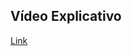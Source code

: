 ## Vídeo Explicativo
[Link](https://www.loom.com/share/4a2effef806048998bc20c199712c38a?sid=fe33f6a8-0c9e-4c12-8f4d-1fe9538611df)
